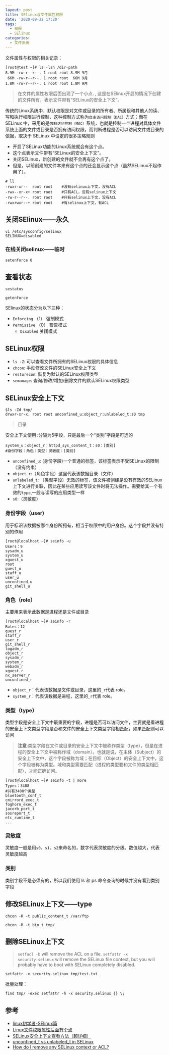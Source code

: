```yaml
---
layout: post
title: SElinux与文件属性权限
date: '2020-09-22 17:20'
tags:
  - 权限
  - SElinux
categories:
  - 文件系统
---
```


文件属性与权限的相关记录：

``` shell
[root@test ~]# ls -lsh /dir-path
8.9M -rw-r--r--. 1 root root 8.9M 9月
 66M -rw-r--r--. 1 root root  66M 9月
1.8M -rw-r--r--. 1 root root 1.8M 9月
```
> 在文件的属性权限后面出现了一个小点`.`, 这是在SElinux开启的情况下创建的文件所有，表示文件带有“SELinux的安全上下文”。

<!--more-->

传统的Linux系统中，默认权限是对文件或目录的所有者、所属组和其他人的读、写和执行权限进行控制，这种控制方式称为`自主访问控制（DAC）`方式；而在 SELinux 中，采用的是`强制访问控制（MAC）`系统，也就是控制一个进程对具体文件系统上面的文件或目录是否拥有访问权限，而判断进程是否可以访问文件或目录的依据，取决于 SELinux 中设定的很多策略规则

- 开启了SELinux功能的Linux系统就会有这个点。
- 这个点表示文件带有“SELinux的安全上下文”。
- 关闭SELinux，新创建的文件就不会再有这个点了。
- 但是，以前创建的文件本来有这个点的还会显示这个点（虽然SELinux不起作用了）。

``` shell
# ll
-rwxr-xr--  root root    #没有selinux上下文，没有ACL
-rwx--xr-x+ root root    #只有ACL，没有selinux上下文
-rw-r--r--. root root    #只有selinux上下文，没有ACL
-rwxrwxr--+ root root    #有selinux上下文，有ACL
```

## 关闭SElinux——永久

``` shell
vi /etc/sysconfig/selinux
SELINUX=disabled
```
### 在线关闭selinux——临时

``` shell
setenforce 0
```

## 查看状态

``` shell
sestatus
```

``` shell
getenforce
```
SElinux的状态分为以下三种：
- `Enforcing`    （1）   强制模式
- `Permissive`   （0）   警告模式
  - `Disabled`          关闭模式

## SELinux权限

- `ls -Z`: 可以查看文件所拥有的SELinux权限的具体信息
- `chcon`: 手动修改文件的SELinux安全上下文
- `restorecon`: 恢复为默认的SELinux权限类型
- `semanage`: 查询/修改/增加/删除文件的默认SELinux权限类型


## SELinux安全上下文

``` shell
$ls -Zd tmp/
drwxr-xr-x. root root unconfined_u:object_r:unlabeled_t:s0 tmp
```
> 目录

安全上下文使用`:`分隔为5字段，只是最后一个“类别”字段是可选的

```
system_u：object_r：httpd_sys_content_t：s0：[类别]
#身份字段：角色：类型：灵敏度：[类别]
```
- `unconfined_u`: (身份字段)一个普通的标签，该标签表示不受SELinux的限制（没有约束）
- `object_r`:（角色字段）这里代表该数据目录（文件）
- `unlabeled_t`: （类型字段）无效的标签，该文件被创建是没有有效的SELinux上下文进行关联，因此在某些应用读写该文件时将无法操作。需要给其一个有效的`type`,一般与读写的应用类型一样
- `s0`:（灵敏度）

### 身份字段（user)

用于标识该数据被哪个身份所拥有，相当于权限中的用户身份。这个字段并没有特别的作用

``` shell
[root@localhost ~]# seinfo -u
Users：9
sysadm_u
system_u
xguest_u
root
guest_u
staff_u
user_u
unconfined_u
git_shell_u
```
### 角色（role）

主要用来表示此数据是进程还是文件或目录

``` shell
[root@localhost ~]# seinfo -r
Roles：12
guest_r
staff_r
user_r
git_shell_r
logadm_r
object_r
sysadm_r
system_r
webadm_r
xguest_r
nx_server_r
unconfined_r
```

- `object_r`：代表该数据是文件或目录，这里的`_r`代表 role。
- `system_r`：代表该数据是进程，这里的`_r`代表 role。

### 类型（type）

类型字段是安全上下文中最重要的字段，进程是否可以访问文件，主要就是看进程的安全上下文类型字段是否和文件的安全上下文类型字段相匹配，如果匹配则可以访问

> **注意**:类型字段在文件或目录的安全上下文中被称作类型（type），但是在进程的安全上下文中被称作域（domain）。也就是说，在主体（Subject）的安全上下文中，这个字段被称为域；在目标（Object）的安全上下文中，这个字段被称为类型。域和类型需要匹配（进程的类型要和文件的类型相匹配），才能正确访问。

``` shell
[root@localhost ~]# seinfo -t | more
Types：3488
#共有3488个类型
bluetooth_conf_t
cmirrord_exec_t
foghorn_exec_t
jacorb_port_t
sosreport_t
etc_runtime_t
...
```

### 灵敏度

灵敏度一般是用`s0`、`s1`、`s2`来命名的，数字代表灵敏度的分级。数值越大，代表灵敏度越高

### 类别

类别字段不是必须有的，所以我们使用 ls 和 ps 命令查询的时候并没有看到类别字段

## 修改SELinux上下文——type

``` shell
chcon -R -t public_content_t /var/ftp
```

``` shell
chcon -R -t bin_t tmp/
```

## 删除SELinux上下文

> `setfacl -b` will remove the ACL on a file. `setfattr -x security.selinux` will remove the SELinux file context, but you will probably have to boot with SELinux completely disabled.

``` shell
setfattr -x security.selinux tmp/test.txt
```

批量处理：
``` shell
find tmp/ -exec setfattr -h -x security.selinux {} \;
```

## 参考

- [linux初学者-SElinux篇](https://www.cnblogs.com/davidshen/p/8145946.html)
- [Linux文件权限属性后面有个点](https://www.cnblogs.com/xiaoyanger/p/7264151.html)
- [SELinux安全上下文查看方法（超详细）](http://c.biancheng.net/view/1149.html)
- [unconfined_t vs unlabeled_t in SELinux](https://stackoverflow.com/questions/58444157/unconfined-t-vs-unlabeled-t-in-selinux)
- [How do I remove any SELinux context or ACL?](https://superuser.com/questions/191903/how-do-i-remove-any-selinux-context-or-acl)
